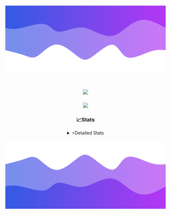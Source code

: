 ![Header](./header.png)
<div align="center">

<h1 align="center">
  <a href="https://git.io/typing-svg">
    <img src="https://readme-typing-svg.herokuapp.com/?lines=Hello,+There!+%F0%9F%91%8B;This+is+chicho.;Owner+on+Ocean;&center=true&size=25">
  </a>
</h1>
  
<p align="center">
  <img src="https://lanyard.cnrad.dev/api/852683595378196480" />
</p>

### 📈Stats
<details>
    <summary> ⚡Detailed Stats</summary>
    <br/>

<!--START_SECTION:waka-->
![Code Time](http://img.shields.io/badge/Code%20Time-545%20hrs%2050%20mins-blue)

![Profile Views](http://img.shields.io/badge/Profile%20Views-41-blue)

**🐱 My GitHub Data** 

> 📦 43.9 kB Used in GitHub's Storage 
 > 
> 🏆 50 Contributions in the Year 2023
 > 
> 🚫 Not Opted to Hire
 > 
> 📜 12 Public Repositories 
 > 
> 🔑 7 Private Repositories 
 > 
**I'm a Night 🦉** 

```text
🌞 Morning                17 commits          █░░░░░░░░░░░░░░░░░░░░░░░░   04.84 % 
🌆 Daytime                38 commits          ███░░░░░░░░░░░░░░░░░░░░░░   10.83 % 
🌃 Evening                154 commits         ███████████░░░░░░░░░░░░░░   43.87 % 
🌙 Night                  142 commits         ██████████░░░░░░░░░░░░░░░   40.46 % 
```
📅 **I'm Most Productive on Tuesday** 

```text
Monday                   19 commits          █░░░░░░░░░░░░░░░░░░░░░░░░   05.41 % 
Tuesday                  102 commits         ███████░░░░░░░░░░░░░░░░░░   29.06 % 
Wednesday                62 commits          ████░░░░░░░░░░░░░░░░░░░░░   17.66 % 
Thursday                 46 commits          ███░░░░░░░░░░░░░░░░░░░░░░   13.11 % 
Friday                   40 commits          ███░░░░░░░░░░░░░░░░░░░░░░   11.40 % 
Saturday                 31 commits          ██░░░░░░░░░░░░░░░░░░░░░░░   08.83 % 
Sunday                   51 commits          ████░░░░░░░░░░░░░░░░░░░░░   14.53 % 
```


📊 **This Week I Spent My Time On** 

```text
🕑︎ Time Zone: America/Argentina/Buenos_Aires

💬 Programming Languages: 
JavaScript               9 hrs 21 mins       ████████████████░░░░░░░░░   63.91 % 
HTML                     3 hrs 28 mins       ██████░░░░░░░░░░░░░░░░░░░   23.79 % 
Python                   1 hr 38 mins        ███░░░░░░░░░░░░░░░░░░░░░░   11.25 % 
JSON                     4 mins              ░░░░░░░░░░░░░░░░░░░░░░░░░   00.53 % 
Other                    4 mins              ░░░░░░░░░░░░░░░░░░░░░░░░░   00.52 % 

🔥 Editors: 
VS Code                  14 hrs 38 mins      █████████████████████████   100.00 % 

🐱‍💻 Projects: 
Unknown Project          6 hrs 49 mins       ████████████░░░░░░░░░░░░░   46.66 % 
ecommerce-coder          6 hrs 44 mins       ████████████░░░░░░░░░░░░░   46.01 % 
React                    1 hr 4 mins         ██░░░░░░░░░░░░░░░░░░░░░░░   07.33 % 

💻 Operating System: 
Windows                  14 hrs 38 mins      █████████████████████████   100.00 % 
```

**I Mostly Code in JavaScript** 

```text
JavaScript               9 repos             ████████░░░░░░░░░░░░░░░░░   32.14 % 
HTML                     4 repos             ████░░░░░░░░░░░░░░░░░░░░░   14.29 % 
CSS                      4 repos             ████░░░░░░░░░░░░░░░░░░░░░   14.29 % 
C#                       2 repos             ██░░░░░░░░░░░░░░░░░░░░░░░   07.14 % 
Batchfile                1 repo              █░░░░░░░░░░░░░░░░░░░░░░░░   03.57 % 
```




 Last Updated on 24/11/2023 17:11:14 UTC
<!--END_SECTION:waka-->
</details>

![Footer](./footer.png)
